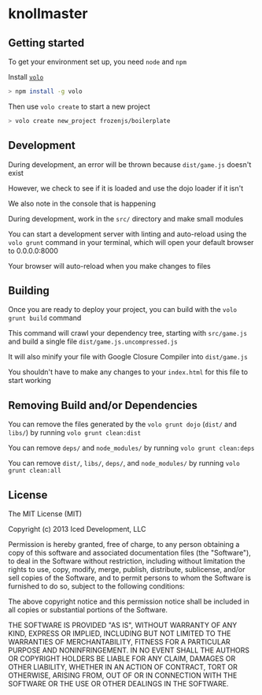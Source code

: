 # knollmaster

## Getting started

To get your environment set up, you need `node` and `npm`

Install [`volo`](http://volojs.org/)

```bash
> npm install -g volo
```

Then use `volo create` to start a new project

```bash
> volo create new_project frozenjs/boilerplate
```

## Development

During development, an error will be thrown because `dist/game.js` doesn't exist

However, we check to see if it is loaded and use the dojo loader if it isn't

We also note in the console that is happening

During development, work in the `src/` directory and make small modules

You can start a development server with linting and auto-reload using the `volo grunt` command in your terminal, which will open your default browser to 0.0.0.0:8000

Your browser will auto-reload when you make changes to files

## Building

Once you are ready to deploy your project, you can build with the `volo grunt build` command

This command will crawl your dependency tree, starting with `src/game.js` and build a single file `dist/game.js.uncompressed.js`

It will also minify your file with Google Closure Compiler into `dist/game.js`

You shouldn't have to make any changes to your `index.html` for this file to start working

## Removing Build and/or Dependencies

You can remove the files generated by the `volo grunt dojo` (`dist/` and `libs/`) by running `volo grunt clean:dist`

You can remove `deps/` and `node_modules/` by running `volo grunt clean:deps`

You can remove `dist/`, `libs/`, `deps/`, and `node_modules/` by running `volo grunt clean:all`

## License

The MIT License (MIT)

Copyright (c) 2013 Iced Development, LLC

Permission is hereby granted, free of charge, to any person obtaining a copy of this software and associated documentation files (the "Software"), to deal in the Software without restriction, including without limitation the rights to use, copy, modify, merge, publish, distribute, sublicense, and/or sell copies of the Software, and to permit persons to whom the Software is furnished to do so, subject to the following conditions:

The above copyright notice and this permission notice shall be included in all copies or substantial portions of the Software.

THE SOFTWARE IS PROVIDED "AS IS", WITHOUT WARRANTY OF ANY KIND, EXPRESS OR IMPLIED, INCLUDING BUT NOT LIMITED TO THE WARRANTIES OF MERCHANTABILITY, FITNESS FOR A PARTICULAR PURPOSE AND NONINFRINGEMENT. IN NO EVENT SHALL THE AUTHORS OR COPYRIGHT HOLDERS BE LIABLE FOR ANY CLAIM, DAMAGES OR OTHER LIABILITY, WHETHER IN AN ACTION OF CONTRACT, TORT OR OTHERWISE, ARISING FROM, OUT OF OR IN CONNECTION WITH THE SOFTWARE OR THE USE OR OTHER DEALINGS IN THE SOFTWARE.